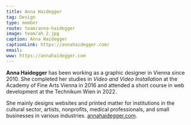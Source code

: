 ```yaml
---
title: Anna Haidegger
tag: Design
type: member
route: team/anna-haidegger
image: team/ah_2.jpg
caption: Anna Haidegger
captionLink: https://annahaidegger.com/
email:
www: https://annahaidegger.com
---
```


**Anna Haidegger** has been working as a graphic designer in Vienna since 2010. She completed her studies in _Video and Video Installation_ at the Academy of Fine Arts Vienna in 2016 and attended a short course in web development at the Technikum Wien in 2022.

<!--more -->

She mainly designs websites and printed matter for institutions in the cultural sector, artists, nonprofits, medical professionals, and small businesses in various industries. [annahaidegger.com](https://annahaidegger.com).
